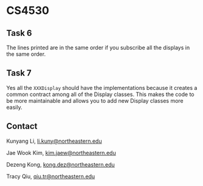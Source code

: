 # CS4530 

## Task 6
The lines printed are in the same order if you subscribe all the displays in the same order.

## Task 7
Yes all the `XXXDisplay` should have the implementations because it creates a common contract among all of the Display classes. This makes the code to be more maintainable and allows you to add new Display classes more easily.
## Contact
Kunyang Li, li.kuny@northeastern.edu

Jae Wook Kim, kim.jaew@northeastern.edu

Dezeng Kong, kong.dez@northeastern.edu

Tracy Qiu, qiu.tr@northeastern.edu
